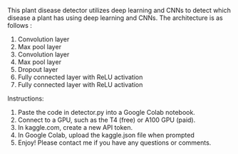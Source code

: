 This plant disease detector utilizes deep learning and CNNs to detect which disease a plant has using deep learning and CNNs. The architecture is as follows : 

  1. Convolution layer 
  2. Max pool layer 
  3. Convolution layer 
  4. Max pool layer  
  5. Dropout layer 
  6. Fully connected layer with ReLU activation
  7. Fully connected layer with ReLU activation 

Instructions: 

1. Paste the code in detector.py into a Google Colab notebook.
2. Connect to a GPU, such as the T4 (free) or A100 GPU (paid).
3. In kaggle.com, create a new API token.
4. In Google Colab, upload the kaggle.json file when prompted
5. Enjoy! Please contact me if you have any questions or comments.
